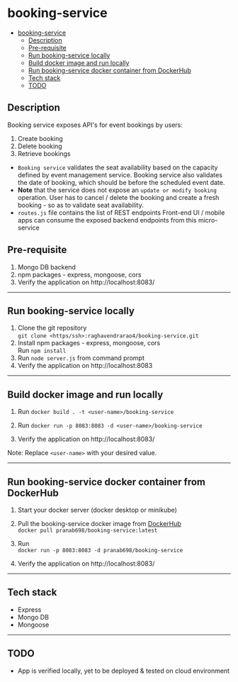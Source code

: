 # booking-service

- [booking-service](#booking-service)
  - [Description](#description)
  - [Pre-requisite](#pre-requisite)
  - [Run booking-service locally](#run-booking-service-locally)
  - [Build docker image and run locally](#build-docker-image-and-run-locally)
  - [Run booking-service docker container from DockerHub](#run-booking-service-docker-container-from-dockerhub)
  - [Tech stack](#tech-stack)
  - [TODO](#todo)
## Description

Booking service exposes API's for event bookings by users:

1. Create booking
2. Delete booking
3. Retrieve bookings

- `Booking service` validates the seat availability based on the capacity defined by event management service.
Booking service also validates the date of booking, which should be before the scheduled event date.
- **Note** that the service does not expose an `update or modify booking` operation.
User has to cancel / delete the booking and create a fresh booking - so as to validate seat availability.
- `routes.js` file contains the list of REST endpoints
Front-end UI / mobile apps can consume the exposed backend endpoints from this micro-service

## Pre-requisite

1. Mongo DB backend
2. npm packages - express, mongoose, cors
3. Verify the application on http://localhost:8083/

---

## Run booking-service locally

1. Clone the git repository \
`git clone <https/ssh>:raghavendrarao4/booking-service.git`
2. Install npm packages - express, mongoose, cors \
Run `npm install`
3. Run `node server.js` from command prompt
4. Verify the application on http://localhost:8083

---

## Build docker image and run locally

1. Run `docker build . -t <user-name>/booking-service`

2. Run `docker run -p 8083:8083 -d <user-name>/booking-service`

3. Verify the application on http://localhost:8083/

Note: Replace `<user-name>` with your desired value.

---

## Run booking-service docker container from DockerHub

1. Start your docker server (docker desktop or minikube)
2. Pull the booking-service docker image from [DockerHub](https://hub.docker.com/repository/docker/pranab698/booking-service/tags?page=1&ordering=last_updated) \
`docker pull pranab698/booking-service:latest`

2. Run \
`docker run -p 8083:8083 -d pranab698/booking-service`

3. Verify the application on http://localhost:8083/

---

## Tech stack

- Express
- Mongo DB
- Mongoose

---

## TODO

- App is verified locally, yet to be deployed & tested on cloud environment
